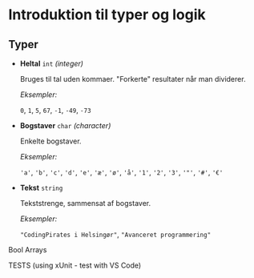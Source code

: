 # Introduktion til typer og logik

## Typer

* **Heltal** `int` *(integer)*

  Bruges til tal uden kommaer. "Forkerte" resultater når man dividerer.

  *Eksempler:*

  `0`, `1`, `5`, `67`, `-1`, `-49`, `-73`

* **Bogstaver** `char` *(character)*

  Enkelte bogstaver.

  *Eksempler:*

  `'a'`, `'b'`, `'c'`, `'d'`, `'e'`, `'æ'`, `'ø'`, `'å'`, `'1'`, `'2'`, `'3'`, `'"'`, `'#'`, `'€'`

* **Tekst** `string`

  Tekststrenge, sammensat af bogstaver.

  *Eksempler:*

  `"CodingPirates i Helsingør"`, `"Avanceret programmering"`


Bool
Arrays

TESTS (using xUnit - test with VS Code)
